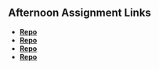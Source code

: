 ## Afternoon Assignment Links

* **[Repo](https://github.com/zacattak/Trivia-Time.git)**
* **[Repo](https://github.com/zacattak/winter24_gregslist_async.git)**
* **[Repo](https://github.com/zacattak/POKEDEX.git)**
* **[Repo](https://github.com/zacattak/Gifted-main.git)**
